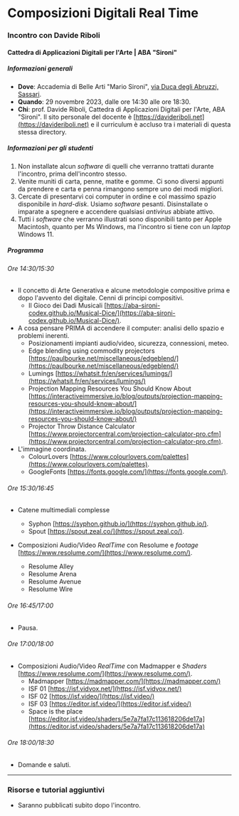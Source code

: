 # Composizioni Digitali Real Time


### Incontro con Davide Riboli


#### Cattedra di Applicazioni Digitali per l'Arte | ABA "Sironi"


##### Informazioni generali


- **Dove**: Accademia di Belle Arti "Mario Sironi", [via Duca degli Abruzzi, Sassari](https://maps.app.goo.gl/KEPd6GJbRxfyGQCp7).
- **Quando**: 29 novembre 2023, dalle ore 14:30 alle ore 18:30.
- **Chi**: prof. Davide Riboli, Cattedra di Applicazioni Digitali per l'Arte, ABA "Sironi". Il sito personale del docente è [https://davideriboli.net](https://davideriboli.net) e il curriculum è accluso tra i materiali di questa stessa directory.


##### Informazioni per gli studenti


1. Non installate alcun _software_ di quelli che verranno trattati durante l'incontro, prima dell'incontro stesso.
2. Venite muniti di carta, penne, matite e gomme. Ci sono diversi appunti da prendere e carta e penna rimangono sempre uno dei modi migliori.
3. Cercate di presentarvi coi computer in ordine e col massimo spazio disponibile in _hard-disk_. Usiamo _software_ pesanti. Disinstallate o imparate a spegnere e accendere qualsiasi _antivirus_ abbiate attivo.
4. Tutti i _software_ che verranno illustrati sono disponibili tanto per Apple Macintosh, quanto per Ms Windows, ma l'incontro si tiene con un _laptop_ Windows 11.


##### Programma 


###### Ore 14:30/15:30


- Il concetto di Arte Generativa e alcune metodologie compositive prima e dopo l'avvento del digitale. Cenni di principi compositivi.
	- Il Gioco dei Dadi Musicali [https://aba-sironi-codex.github.io/Musical-Dice/](https://aba-sironi-codex.github.io/Musical-Dice/).
- A cosa pensare PRIMA di accendere il computer: analisi dello spazio e problemi inerenti.
	- Posizionamenti impianti audio/video, sicurezza, connessioni, meteo.
	- Edge blending using commodity projectors [https://paulbourke.net/miscellaneous/edgeblend/](https://paulbourke.net/miscellaneous/edgeblend/)
	- Lumings [https://whatsit.fr/en/services/lumings/](https://whatsit.fr/en/services/lumings/)
	- Projection Mapping Resources You Should Know About [https://interactiveimmersive.io/blog/outputs/projection-mapping-resources-you-should-know-about/](https://interactiveimmersive.io/blog/outputs/projection-mapping-resources-you-should-know-about/)
	- Projector Throw Distance Calculator [https://www.projectorcentral.com/projection-calculator-pro.cfm](https://www.projectorcentral.com/projection-calculator-pro.cfm).
- L'immagine coordinata.
	- ColourLovers [https://www.colourlovers.com/palettes](https://www.colourlovers.com/palettes).
	- GoogleFonts [https://fonts.google.com/](https://fonts.google.com/).


###### Ore 15:30/16:45


- Catene multimediali complesse	
	- Syphon [https://syphon.github.io/](https://syphon.github.io/).
	- Spout [https://spout.zeal.co/](https://spout.zeal.co/).


- Composizioni Audio/Video _RealTime_ con Resolume e _footage_ [https://www.resolume.com/](https://www.resolume.com/).
	- Resolume Alley 
	- Resolume Arena
	- Resolume Avenue
	- Resolume Wire


###### Ore 16:45/17:00


- Pausa.


###### Ore 17:00/18:00


- Composizioni Audio/Video _RealTime_ con Madmapper e _Shaders_ [https://www.resolume.com/](https://www.resolume.com/).
	- Madmapper [https://madmapper.com/](https://madmapper.com/)
	- ISF 01 [https://isf.vidvox.net/](https://isf.vidvox.net/)
	- ISF 02 [https://isf.video/](https://isf.video/)
	- ISF 03 [https://editor.isf.video/](https://editor.isf.video/)
	- Space is the place [https://editor.isf.video/shaders/5e7a7fa17c113618206de17a](https://editor.isf.video/shaders/5e7a7fa17c113618206de17a)


###### Ore 18:00/18:30

- Domande e saluti.


---


### Risorse e tutorial aggiuntivi


- Saranno pubblicati subito dopo l'incontro.